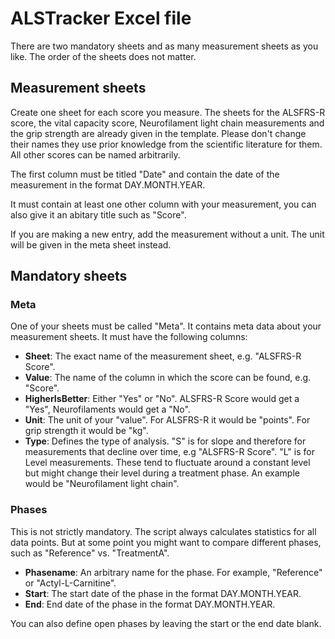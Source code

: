 # ALSTracker Excel file

There are two mandatory sheets and as many measurement sheets as you like. The order of the sheets does not matter.

## Measurement sheets

Create one sheet for each score you measure. The sheets for the ALSFRS-R score, the vital capacity score, Neurofilament light chain measurements and the grip strength are already given in the template. Please don't change their names they use prior knowledge from the scientific literature for them. All other scores can be named arbitrarily.

The first column must be titled "Date" and contain the date of the measurement in the format DAY.MONTH.YEAR.

It must contain at least one other column with your measurement, you can also give it an abitary title such as "Score".

If you are making a new entry, add the measurement without a unit. The unit will be given in the meta sheet instead.
 
## Mandatory sheets

### Meta

One of your sheets must be called "Meta". It contains meta data about your measurement sheets. It must have the following columns:

- **Sheet**: The exact name of the measurement sheet, e.g. "ALSFRS-R Score".
- **Value**: The name of the column in which the score can be found, e.g. "Score".
- **HigherIsBetter**: Either "Yes" or "No". ALSFRS-R Score would get a "Yes", Neurofilaments would get a "No".
- **Unit**: The unit of your "value". For ALSFRS-R it would be "points". For grip strength it would be "kg".
- **Type**: Defines the type of analysis. "S" is for slope and therefore for measurements that decline over time, e.g "ALSFRS-R Score". "L" is for Level measurements. These tend to fluctuate around a constant level but might change their level during a treatment phase. An example would be "Neurofilament light chain".

### Phases

This is not strictly mandatory. The script always calculates statistics for all data points. But at some point you might want to compare different phases, such as "Reference" vs. "TreatmentA".

- **Phasename**: An arbitrary name for the phase. For example, "Reference" or "Actyl-L-Carnitine".
- **Start**: The start date of the phase in the format DAY.MONTH.YEAR.
- **End**: End date of the phase in the format DAY.MONTH.YEAR.

You can also define open phases by leaving the start or the end date blank.